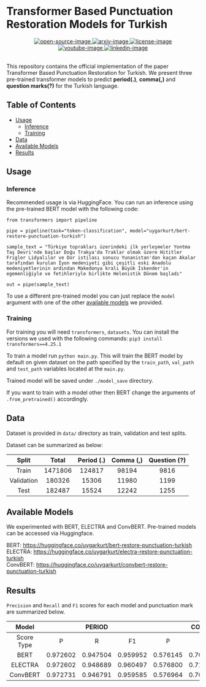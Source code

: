 # Transformer Based Punctuation Restoration Models for Turkish

<div align="center">
    <a href="">
        <img alt="open-source-image"
		src="https://badges.frapsoft.com/os/v1/open-source.svg?v=103">
    </a>
    <a href="https://arxiv.org/abs/tba">
        <img alt="arxiv-image"
		src="https://img.shields.io/badge/arXiv-tba-b31b1b.svg">
    </a>
    <a href="https://github.com/Naereen/StrapDown.js/blob/master/LICENSE">
        <img alt="license-image"
		src="https://badgen.net/github/license/Naereen/Strapdown.js">
    </a>
</div>
<div align="center">
    <a href="https://www.youtube.com/channel/UChYsr-DIK7fSnTIhir0s3OQ">
        <img alt="youtube-image"
        src="https://img.shields.io/badge/YouTube-uygarkurtai-gray?style=flat&logo=YouTube&labelColor=%23FF0000">
    </a>
    <a href="https://www.linkedin.com/in/uygarr/">
        <img alt="linkedin-image"
        src="https://img.shields.io/badge/LinkedIn-uygarr-gray?logo=linkedin&labelColor=%230072b1">
    </a>
</div>

<br/>

This repository contains the official implementation of the paper Transformer Based Punctuation Restoration for Turkish. We present three pre-trained transformer models to predict **period(.)**, **comma(,)** and **question marks(?)** for the Turkish language.

## Table of Contents
* [Usage](#usage)
    * [Inference](#inference)
    * [Training](#train)
* [Data](#data)
* [Available Models](#models)
* [Results](#results)

## Usage <a class="anchor" id="usage"></a>

### Inference <a class="anchor" id="inference"></a>
Recommended usage is via HuggingFace. You can run an inference using the pre-trained BERT model with the following code:
``` 
from transformers import pipeline

pipe = pipeline(task="token-classification", model="uygarkurt/bert-restore-punctuation-turkish")

sample_text = "Türkiye toprakları üzerindeki ilk yerleşmeler Yontma Taş Devri'nde başlar Doğu Trakya'da Traklar olmak üzere Hititler Frigler Lidyalılar ve Dor istilası sonucu Yunanistan'dan kaçan Akalar tarafından kurulan İyon medeniyeti gibi çeşitli eski Anadolu medeniyetlerinin ardından Makedonya kralı Büyük İskender'in egemenliğiyle ve fetihleriyle birlikte Helenistik Dönem başladı"

out = pipe(sample_text)
```

To use a different pre-trained model you can just replace the `model` argument with one of the other [available models](#models) we provided.

### Training <a class="anchor" id="train"></a>
For training you will need `transformers`, `datasets`. You can install the versions we used with the following commands: `pip3 install transformers==4.25.1`

To train a model run `python main.py`. This will train the BERT model by default on given dataset on the path specified by the `train_path`, `val_path` and `test_path` variables located at the `main.py`.

Trained model will be saved under `./model_save` directory.

If you want to train with a model other then BERT change the arguments of `.from_pretrained()` accordingly.

## Data <a class="anchor" id="data"></a>
Dataset is provided in `data/` directory as train, validation and test splits.

Dataset can be summarized as below:

|    Split    |  Total  | Period (.) | Comma (,) | Question (?) |
|:-----------:|:-------:|:----------:|:---------:|:------------:|
|    Train    | 1471806 |   124817   |   98194   |     9816     |
| Validation  |  180326 |    15306   |   11980   |     1199     |
|   Test      |  182487 |    15524   |   12242   |     1255     |

## Available Models <a class="anchor" id="models"></a>
We experimented with BERT, ELECTRA and ConvBERT. Pre-trained models can be accessed via Huggingface.

BERT: https://huggingface.co/uygarkurt/bert-restore-punctuation-turkish \
ELECTRA: https://huggingface.co/uygarkurt/electra-restore-punctuation-turkish \
ConvBERT: https://huggingface.co/uygarkurt/convbert-restore-punctuation-turkish

## Results <a class="results" id="results"></a>
`Precision` and `Recall` and `F1` scores for each model and punctuation mark are summarized below.

|   Model  |          |  PERIOD  |          |          |  COMMA   |          |          | QUESTION |          |          | OVERALL  |          |
|:--------:|:--------:|:--------:|:--------:|:--------:|:--------:|:--------:|:--------:|:--------:|:--------:|:--------:|:--------:|:--------:|
|Score Type|     P    |     R    |    F1    |     P    |     R    |    F1    |     P    |     R    |    F1    |     P    |     R    |    F1    |
|   BERT   | 0.972602 | 0.947504 | 0.959952 | 0.576145 | 0.700010 | 0.632066 | 0.927642 | 0.911342 | 0.919420 | 0.825506 | 0.852952 | 0.837146 |
|  ELECTRA | 0.972602 | 0.948689 | 0.960497 | 0.576800 | 0.710208 | 0.636590 | 0.920325 | 0.921074 | 0.920699 | 0.823242 | 0.859990 | 0.839262 |
| ConvBERT | 0.972731 | 0.946791 | 0.959585 | 0.576964 | 0.708124 | 0.635851 | 0.922764 | 0.913849 | 0.918285 | 0.824153 | 0.856254 | 0.837907 |
